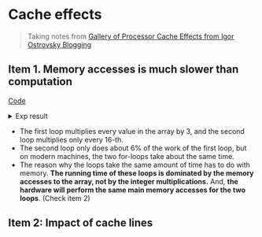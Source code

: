 # Cache effects

> Taking notes from [Gallery of Processor Cache Effects from Igor Ostrovsky Blogging](http://igoro.com/archive/gallery-of-processor-cache-effects/)


## Item 1. Memory accesses is much slower than computation

[Code](../benchmark_playground/memAccessAndCompute.h)

<details><summary markdown="span">Exp result</summary>


```cpp
void computeBaseline(std::array<int, arrSz>& arr) {
  for (int i = 0; i < arrSz; ++i) {
    arr[i] *= 3;
  }
}

//v.s.

void computeEvery16(std::array<int, arrSz>& arr) {
  for (int i = 0; i < arrSz; i += 16) {
    arr[i] *= 3;
  }
}
```
...

```bash
------------------------------------------------------
Benchmark            Time             CPU   Iterations
------------------------------------------------------
BM_Baseline      0.134 ms        0.134 ms         5303
BM_Every16       0.141 ms        0.141 ms         4815
```

</details>

- The first loop multiplies every value in the array by 3, and the second loop multiplies only every 16-th.
- The second loop only does about 6% of the work of the first loop, but on modern machines, the two for-loops take about the same time.
- The reason why the loops take the same amount of time has to do with memory. **The running time of these loops is dominated by the memory accesses to the array, not by the integer multiplications.** And, **the hardware will perform the same main memory accesses for the two loops**. (Check item 2)

## Item 2: Impact of cache lines